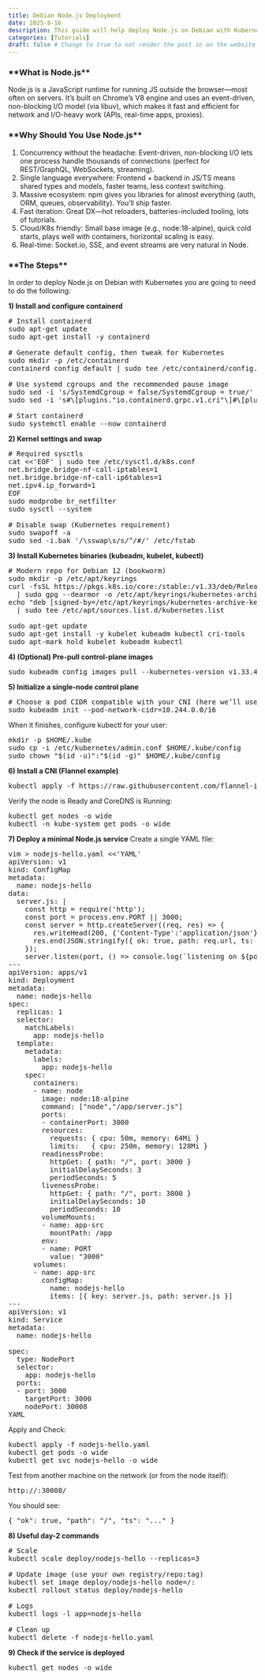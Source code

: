 ```yaml
---
title: Debian Node.js Deployment
date: 2025-8-16
description: This guide will help deploy Node.js on Debian with Kubernetes
categories: [Tutorials]
draft: false # Change to true to not render the post in on the website
---
```


<h3>**What is Node.js**</h3>

Node.js is a JavaScript runtime for running JS outside the browser—most often on servers. It’s built on Chrome’s V8 engine and uses an event-driven, non-blocking I/O model (via libuv), which makes it fast and efficient for network and I/O-heavy work (APIs, real-time apps, proxies).

<h3>**Why Should You Use Node.js**</h3>

1. Concurrency without the headache: Event-driven, non-blocking I/O lets one process handle thousands of connections (perfect for REST/GraphQL, WebSockets, streaming).
2. Single language everywhere: Frontend + backend in JS/TS means shared types and models, faster teams, less context switching.
3. Massive ecosystem: npm gives you libraries for almost everything (auth, ORM, queues, observability). You’ll ship faster.
4. Fast iteration: Great DX—hot reloaders, batteries-included tooling, lots of tutorials.
5. Cloud/K8s friendly: Small base image (e.g., node:18-alpine), quick cold starts, plays well with containers, horizontal scaling is easy.
6. Real-time: Socket.io, SSE, and event streams are very natural in Node.


<h3>**The Steps**</h3>

In order to deploy Node.js on Debian with Kubernetes you are going to need to do the following:

**1) Install and configure containerd**
<pre># Install containerd
sudo apt-get update
sudo apt-get install -y containerd

# Generate default config, then tweak for Kubernetes
sudo mkdir -p /etc/containerd
containerd config default | sudo tee /etc/containerd/config.toml >/dev/null

# Use systemd cgroups and the recommended pause image
sudo sed -i 's/SystemdCgroup = false/SystemdCgroup = true/' /etc/containerd/config.toml
sudo sed -i 's#\[plugins."io.containerd.grpc.v1.cri"\]#\[plugins."io.containerd.grpc.v1.cri"\]\n  sandbox_image = "registry.k8s.io/pause:3.10"#' /etc/containerd/config.toml

# Start containerd
sudo systemctl enable --now containerd
</pre>

**2) Kernel settings and swap**
<pre>
# Required sysctls
cat <<'EOF' | sudo tee /etc/sysctl.d/k8s.conf
net.bridge.bridge-nf-call-iptables=1
net.bridge.bridge-nf-call-ip6tables=1
net.ipv4.ip_forward=1
EOF
sudo modprobe br_netfilter
sudo sysctl --system

# Disable swap (Kubernetes requirement)
sudo swapoff -a
sudo sed -i.bak '/\sswap\s/s/^/#/' /etc/fstab
</pre>

**3) Install Kubernetes binaries (kubeadm, kubelet, kubectl)**
<pre>
# Modern repo for Debian 12 (bookworm)
sudo mkdir -p /etc/apt/keyrings
curl -fsSL https://pkgs.k8s.io/core:/stable:/v1.33/deb/Release.key \
  | sudo gpg --dearmor -o /etc/apt/keyrings/kubernetes-archive-keyring.gpg
echo "deb [signed-by=/etc/apt/keyrings/kubernetes-archive-keyring.gpg] https://pkgs.k8s.io/core:/stable:/v1.33/deb/ /" \
  | sudo tee /etc/apt/sources.list.d/kubernetes.list

sudo apt-get update
sudo apt-get install -y kubelet kubeadm kubectl cri-tools
sudo apt-mark hold kubelet kubeadm kubectl
</pre>

**4) (Optional) Pre-pull control-plane images**
<pre>
sudo kubeadm config images pull --kubernetes-version v1.33.4
</pre>

**5) Initialize a single-node control plane**
<pre>
# Choose a pod CIDR compatible with your CNI (here we’ll use Flannel)
sudo kubeadm init --pod-network-cidr=10.244.0.0/16
</pre>

When it finishes, configure kubectl for your user:
<pre>
mkdir -p $HOME/.kube
sudo cp -i /etc/kubernetes/admin.conf $HOME/.kube/config
sudo chown "$(id -u)":"$(id -g)" $HOME/.kube/config
</pre>

**6) Install a CNI (Flannel example)**
<pre>
kubectl apply -f https://raw.githubusercontent.com/flannel-io/flannel/refs/heads/master/Documentation/kube-flannel.yml
</pre>

Verify the node is Ready and CoreDNS is Running:
<pre>
kubectl get nodes -o wide
kubectl -n kube-system get pods -o wide
</pre>

**7) Deploy a minimal Node.js service**
Create a single YAML file:
<pre>
vim > nodejs-hello.yaml <<'YAML'
apiVersion: v1
kind: ConfigMap
metadata:
  name: nodejs-hello
data:
  server.js: |
    const http = require('http');
    const port = process.env.PORT || 3000;
    const server = http.createServer((req, res) => {
      res.writeHead(200, {'Content-Type':'application/json'});
      res.end(JSON.stringify({ ok: true, path: req.url, ts: new Date().toISOString() }));
    });
    server.listen(port, () => console.log(`listening on ${port}`));
---
apiVersion: apps/v1
kind: Deployment
metadata:
  name: nodejs-hello
spec:
  replicas: 1
  selector:
    matchLabels:
      app: nodejs-hello
  template:
    metadata:
      labels:
        app: nodejs-hello
    spec:
      containers:
      - name: node
        image: node:18-alpine
        command: ["node","/app/server.js"]
        ports:
        - containerPort: 3000
        resources:
          requests: { cpu: 50m, memory: 64Mi }
          limits:   { cpu: 250m, memory: 128Mi }
        readinessProbe:
          httpGet: { path: "/", port: 3000 }
          initialDelaySeconds: 3
          periodSeconds: 5
        livenessProbe:
          httpGet: { path: "/", port: 3000 }
          initialDelaySeconds: 10
          periodSeconds: 10
        volumeMounts:
        - name: app-src
          mountPath: /app
        env:
        - name: PORT
          value: "3000"
      volumes:
      - name: app-src
        configMap:
          name: nodejs-hello
          items: [{ key: server.js, path: server.js }]
---
apiVersion: v1
kind: Service
metadata:
  name: nodejs-hello
  
spec:
  type: NodePort
  selector:
    app: nodejs-hello
  ports:
  - port: 3000
    targetPort: 3000
    nodePort: 30008
YAML
</pre>

Apply and Check:
<pre>
kubectl apply -f nodejs-hello.yaml
kubectl get pods -o wide
kubectl get svc nodejs-hello -o wide
</pre>

Test from another machine on the network (or from the node itself):
<pre>
http://<NODE-IP>:30008/
</pre>

You should see:
<pre>
{ "ok": true, "path": "/", "ts": "..." }
</pre>

**8) Useful day-2 commands**
<pre>
# Scale
kubectl scale deploy/nodejs-hello --replicas=3

# Update image (use your own registry/repo:tag)
kubectl set image deploy/nodejs-hello node=<your-registry>/<repo>:<tag>
kubectl rollout status deploy/nodejs-hello

# Logs
kubectl logs -l app=nodejs-hello

# Clean up
kubectl delete -f nodejs-hello.yaml
</pre>

**9) Check if the service is deployed**
<pre>
kubectl get nodes -o wide
</pre>





